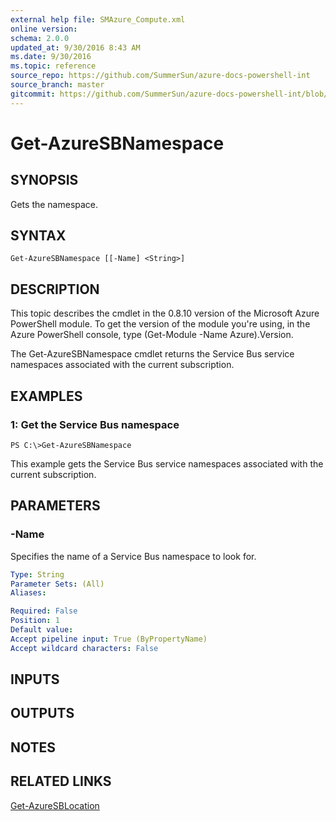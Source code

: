 ```yaml
---
external help file: SMAzure_Compute.xml
online version: 
schema: 2.0.0
updated_at: 9/30/2016 8:43 AM
ms.date: 9/30/2016
ms.topic: reference
source_repo: https://github.com/SummerSun/azure-docs-powershell-int
source_branch: master
gitcommit: https://github.com/SummerSun/azure-docs-powershell-int/blob/8903b0f1daa01932ac5fa167f377736de2df6709/azureps-cmdlets-docs/Service%20Management/Compute%20Cmdlets/v1.0/Get-AzureSBNamespace.md
---
```


# Get-AzureSBNamespace
## SYNOPSIS
Gets the namespace.

## SYNTAX

```
Get-AzureSBNamespace [[-Name] <String>]
```

## DESCRIPTION
This topic describes the cmdlet in the 0.8.10 version of the Microsoft Azure PowerShell module.
To get the version of the module you're using, in the Azure PowerShell console, type (Get-Module -Name Azure).Version.

The Get-AzureSBNamespace cmdlet returns the Service Bus service namespaces associated with the current subscription.

## EXAMPLES

### 1: Get the Service Bus namespace
```
PS C:\>Get-AzureSBNamespace
```

This example gets the Service Bus service namespaces associated with the current subscription.

## PARAMETERS

### -Name
Specifies the name of a Service Bus namespace to look for.

```yaml
Type: String
Parameter Sets: (All)
Aliases: 

Required: False
Position: 1
Default value: 
Accept pipeline input: True (ByPropertyName)
Accept wildcard characters: False
```

## INPUTS

## OUTPUTS

## NOTES

## RELATED LINKS

[Get-AzureSBLocation](bff960ab-8d2e-43e7-879c-fc13559394df)

